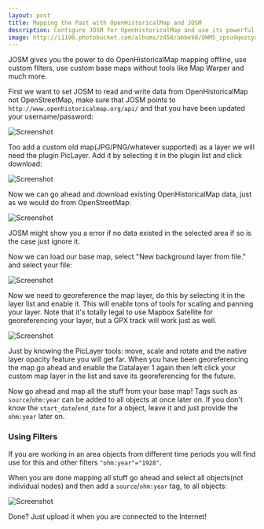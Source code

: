 ```yaml
---
layout: post
title: Mapping the Past with OpenHistoricalMap and JOSM
description: Configure JOSM for OpenHistoricalMap and use its powerful tools to improve your mapping.
image: http://i1190.photobucket.com/albums/z458/abbe98/OHM5_zpsu9qezcya.jpg
---
```


JOSM gives you the power to do OpenHistoricalMap mapping offline, use custom filters, use custom base maps without tools like Map Warper and much more.

First we want to set JOSM to read and write data from OpenHistoricalMap not OpenStreetMap, make sure that JOSM points to `http://www.openhistoricalmap.org/api/` and that you have been updated your username/password:

![Screenshot](http://i1190.photobucket.com/albums/z458/abbe98/OHM1_zpsrody1pzr.jpg)

Too add a custom old map(JPG/PNG/whatever supported) as a layer we will need the plugin PicLayer. Add it by selecting it in the plugin list and click download:

![Screenshot](http://i1190.photobucket.com/albums/z458/abbe98/OHM2_zpswjg6uob1.jpg)

Now we can go ahead and download existing OpenHistoricalMap data, just as we would do from OpenStreetMap:

![Screenshot](http://i1190.photobucket.com/albums/z458/abbe98/OHM3_zpsocsptbdf.jpg)

JOSM might show you a error if no data existed in the selected area if so is the case just ignore it.

Now we can load our base map, select "New background layer from file." and select your file:

![Screenshot](http://i1190.photobucket.com/albums/z458/abbe98/OHM4_zpssyocztw9.jpg)

Now we need to georeference the map layer, do this by selecting it in the layer list and enable it. This will enable tons of tools for scaling and panning your layer. Note that it's totally legal to use Mapbox Satellite for georeferencing your layer, but a GPX track will work just as well.

![Screenshot](http://i1190.photobucket.com/albums/z458/abbe98/OHM5_zpsu9qezcya.jpg)

Just by knowing the PicLayer tools: move, scale and rotate and the native layer opacity feature you will get far. When you have been georeferencing the map go ahead and enable the Datalayer 1 again then left click your custom map layer in the list and save its georeferencing for the future.

Now go ahead and map all the stuff from your base map! Tags such as `source`/`ohm:year` can be added to all objects at once later on. If you don't know the `start_date`/`end_date` for a object, leave it and just provide the `ohm:year` later on.

### Using Filters

If you are working in an area objects from different time periods you will find use for this and other filters `"ohm:year"="1928"`.


When you are done mapping all stuff go ahead and select all objects(not individual nodes) and then add a `source`/`ohm:year` tag, to all objects:

![Screenshot](http://i1190.photobucket.com/albums/z458/abbe98/OHM6_zpsngqr3bqk.jpg)

Done? Just upload it when you are connected to the Internet!